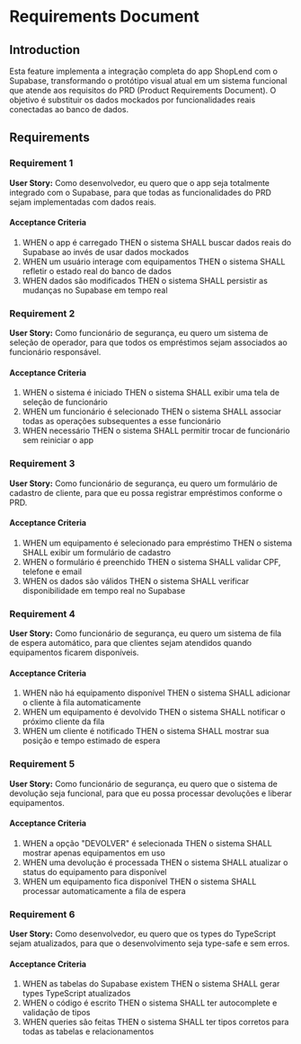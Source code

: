 # Requirements Document

## Introduction

Esta feature implementa a integração completa do app ShopLend com o Supabase, transformando o protótipo visual atual em um sistema funcional que atende aos requisitos do PRD (Product Requirements Document). O objetivo é substituir os dados mockados por funcionalidades reais conectadas ao banco de dados.

## Requirements

### Requirement 1

**User Story:** Como desenvolvedor, eu quero que o app seja totalmente integrado com o Supabase, para que todas as funcionalidades do PRD sejam implementadas com dados reais.

#### Acceptance Criteria

1. WHEN o app é carregado THEN o sistema SHALL buscar dados reais do Supabase ao invés de usar dados mockados
2. WHEN um usuário interage com equipamentos THEN o sistema SHALL refletir o estado real do banco de dados
3. WHEN dados são modificados THEN o sistema SHALL persistir as mudanças no Supabase em tempo real

### Requirement 2

**User Story:** Como funcionário de segurança, eu quero um sistema de seleção de operador, para que todos os empréstimos sejam associados ao funcionário responsável.

#### Acceptance Criteria

1. WHEN o sistema é iniciado THEN o sistema SHALL exibir uma tela de seleção de funcionário
2. WHEN um funcionário é selecionado THEN o sistema SHALL associar todas as operações subsequentes a esse funcionário
3. WHEN necessário THEN o sistema SHALL permitir trocar de funcionário sem reiniciar o app

### Requirement 3

**User Story:** Como funcionário de segurança, eu quero um formulário de cadastro de cliente, para que eu possa registrar empréstimos conforme o PRD.

#### Acceptance Criteria

1. WHEN um equipamento é selecionado para empréstimo THEN o sistema SHALL exibir um formulário de cadastro
2. WHEN o formulário é preenchido THEN o sistema SHALL validar CPF, telefone e email
3. WHEN os dados são válidos THEN o sistema SHALL verificar disponibilidade em tempo real no Supabase

### Requirement 4

**User Story:** Como funcionário de segurança, eu quero um sistema de fila de espera automático, para que clientes sejam atendidos quando equipamentos ficarem disponíveis.

#### Acceptance Criteria

1. WHEN não há equipamento disponível THEN o sistema SHALL adicionar o cliente à fila automaticamente
2. WHEN um equipamento é devolvido THEN o sistema SHALL notificar o próximo cliente da fila
3. WHEN um cliente é notificado THEN o sistema SHALL mostrar sua posição e tempo estimado de espera

### Requirement 5

**User Story:** Como funcionário de segurança, eu quero que o sistema de devolução seja funcional, para que eu possa processar devoluções e liberar equipamentos.

#### Acceptance Criteria

1. WHEN a opção "DEVOLVER" é selecionada THEN o sistema SHALL mostrar apenas equipamentos em uso
2. WHEN uma devolução é processada THEN o sistema SHALL atualizar o status do equipamento para disponível
3. WHEN um equipamento fica disponível THEN o sistema SHALL processar automaticamente a fila de espera

### Requirement 6

**User Story:** Como desenvolvedor, eu quero que os types do TypeScript sejam atualizados, para que o desenvolvimento seja type-safe e sem erros.

#### Acceptance Criteria

1. WHEN as tabelas do Supabase existem THEN o sistema SHALL gerar types TypeScript atualizados
2. WHEN o código é escrito THEN o sistema SHALL ter autocomplete e validação de tipos
3. WHEN queries são feitas THEN o sistema SHALL ter tipos corretos para todas as tabelas e relacionamentos